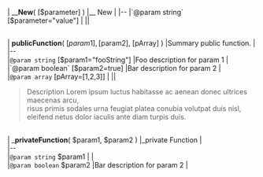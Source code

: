 
| ____New__( [$parameter] )	|__ New	|  
|--  
|`@param string` [$parameter="value"]	|	||  

##  

| __publicFunction__( [$param1], [$param2], [pArray] )	|Summary public function.	|  
|--  
|`@param string` [$param1="fooString"]	|Foo description for param 1	|  
|`@param boolean` [$param2=true]	|Bar description for param 2	|  
|`@param array` [pArray=[1,2,3]]	|	||  
>Description Lorem ipsum luctus habitasse ac aenean donec ultrices maecenas arcu,  
   risus primis sodales urna feugiat platea conubia volutpat duis nisl,  
   eleifend netus dolor iaculis ante diam turpis duis.  

##  

| ___privateFunction__( $param1, $param2 )	|_private Function	|  
|--  
|`@param string` $param1	|	|  
|`@param boolean` $param2	|Bar description for param 2	|  

##  


  
